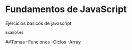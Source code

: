 # Fundamentos de JavaScript
Ejercicios basicos de javascript 

```
Examples
```

##Temas
-Funciones 
-Ciclos 
-Array
